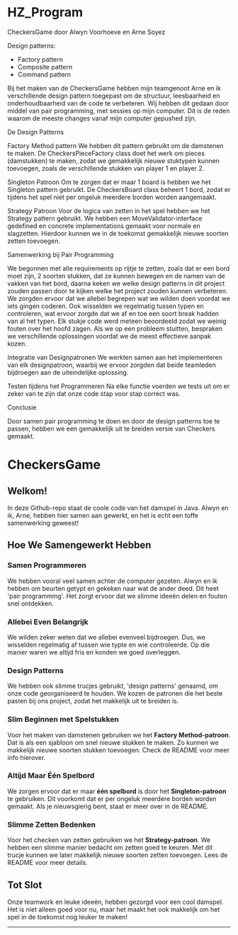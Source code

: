 # HZ_Program
CheckersGame door Alwyn Voorhoeve en Arne Soyez


Design patterns: 
- Factory pattern
- Composite pattern
- Command pattern

Bij het maken van de CheckersGame hebben mijn teamgenoot Arne en ik verschillende design pattern toegepast om de structuur, leesbaarheid en onderhoudbaarheid van de code te verbeteren. Wij hebben dit gedaan door middel van pair programming, met sessies op mijn computer. Dit is de reden waarom de meeste changes vanaf mijn computer gepushed zijn. 

De Design Patterns

Factory Method pattern
We hebben dit pattern gebruikt om de damstenen te maken. De CheckersPieceFactory class doet het werk om pieces (damstukken) te maken, zodat we gemakkelijk nieuwe stuktypen kunnen toevoegen, zoals de verschillende stukken van player 1 en player 2.

Singleton Patroon
Om te zorgen dat er maar 1 board is hebben we het Singleton pattern gebruikt. De CheckersBoard class beheert 1 bord, zodat er tijdens het spel niet per ongeluk meerdere borden worden aangemaakt.

Strategy Patroon
Voor de logica van zetten in het spel hebben we het Strategy pattern gebruikt. We hebben een MoveValidator-interface gedefined en concrete implementations gemaakt voor normale en slagzetten. Hierdoor kunnen we in de toekomst gemakkelijk nieuwe soorten zetten toevoegen.

Samenwerking bij Pair Programming

We begonnen met alle requirements op rijtje te zetten, zoals dat er een bord moet zijn, 2 soorten stukken, dat ze kunnen bewegen en de namen van de vakken van het bord, daarna keken we welke design patterns in dit project zouden passen door te kijken welke het project zouden kunnen verbeteren. We zorgden ervoor dat we allebei begrepen wat we wilden doen voordat we iets gingen coderen. Ook wisselden we regelmatig tussen typen en controleren, wat ervoor zorgde dat we af en toe een soort break hadden van al het typen. Elk stukje code werd meteen beoordeeld zodat we weinig fouten over het hoofd zagen.
Als we op een probleem stuitten, bespraken we verschillende oplossingen voordat we de meest effectieve aanpak kozen.

Integratie van Designpatronen
We werkten samen aan het implementeren van elk designpatroon, waarbij we ervoor zorgden dat beide teamleden bijdroegen aan de uiteindelijke oplossing.

Testen tijdens het Programmeren
Na elke functie voerden we tests uit om er zeker van te zijn dat onze code stap voor stap correct was.

Conclusie

Door samen pair programming te doen en door de design patterns toe te passen, hebben we een gemakkelijk uit te breiden versie van Checkers gemaakt.



# CheckersGame

## Welkom!

In deze Github-repo staat de coole code van het damspel in Java. Alwyn en ik, Arne, hebben hier samen aan gewerkt, en het is echt een toffe samenwerking geweest!

## Hoe We Samengewerkt Hebben

### Samen Programmeren

We hebben vooral veel samen achter de computer gezeten. Alwyn en ik hebben om beurten getypt en gekeken naar wat de ander deed. Dit heet 'pair programming'. Het zorgt ervoor dat we slimme ideeën delen en fouten snel ontdekken.

### Allebei Even Belangrijk

We wilden zeker weten dat we allebei evenveel bijdroegen. Dus, we wisselden regelmatig af tussen wie typte en wie controleerde. Op die manier waren we altijd fris en konden we goed overleggen.

### Design Patterns

We hebben ook slimme trucjes gebruikt, 'design patterns' genaamd, om onze code georganiseerd te houden. We kozen de patronen die het beste pasten bij ons project, zodat het makkelijk uit te breiden is.


### Slim Beginnen met Spelstukken

Voor het maken van damstenen gebruiken we het **Factory Method-patroon**. Dat is als een sjabloon om snel nieuwe stukken te maken. Zo kunnen we makkelijk nieuwe soorten stukken toevoegen. Check de README voor meer info hierover.

### Altijd Maar Één Spelbord

We zorgen ervoor dat er maar **één spelbord** is door het **Singleton-patroon** te gebruiken. Dit voorkomt dat er per ongeluk meerdere borden worden gemaakt. Als je nieuwsgierig bent, staat er meer over in de README.

### Slimme Zetten Bedenken

Voor het checken van zetten gebruiken we het **Strategy-patroon**. We hebben een slimme manier bedacht om zetten goed te keuren. Met dit trucje kunnen we later makkelijk nieuwe soorten zetten toevoegen. Lees de README voor meer details.

## Tot Slot

Onze teamwork en leuke ideeën, hebben gezorgd voor een cool damspel. Het is niet alleen goed voor nu, maar het maakt het ook makkelijk om het spel in de toekomst nog leuker te maken!

---
